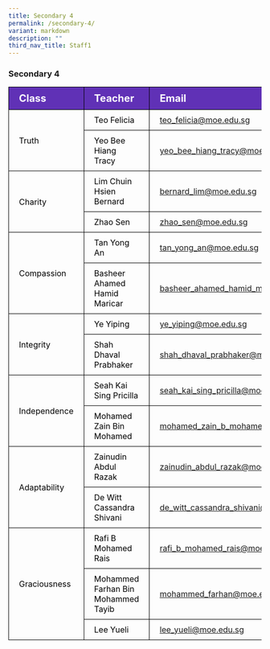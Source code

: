 ```yaml
---
title: Secondary 4
permalink: /secondary-4/
variant: markdown
description: ""
third_nav_title: Staff1
---
```

<h3>Secondary 4</h3>
<table>
<tbody>
			<tr style="background-color: #6031b6">
					<th style="color: #FFFFFF; font-size: 20px; border: 1px solid black;padding: 10px 20px; text-align: left;">Class</th>
					<th style="color: #FFFFFF; font-size: 20px; border: 1px solid black;padding: 10px 20px; text-align: left;">Teacher</th>
          <th style="color: #FFFFFF; font-size: 20px; border: 1px solid black;padding: 10px 20px; text-align: left;">Email</th>
			</tr>
			<tr>
					<td style="color: black; font-size: 16px; vertical-align: middle; border: 1px solid black;padding: 10px 20px;" rowspan="2">Truth</td>
					<td style="color: black; font-size: 16px; border: 1px solid black;padding: 10px 20px;">Teo Felicia</td>
          <td style="font-size: 16px; border: 1px solid black;padding: 10px 20px;"><a href="mailto:teo_felicia@moe.edu.sg">teo_felicia@moe.edu.sg</a></td>
			</tr>
      <tr>
					<td style="color: black; font-size: 16px; border: 1px solid black;padding: 10px 20px;">Yeo Bee Hiang Tracy</td>
          <td style="font-size: 16px; border: 1px solid black;padding: 10px 20px;"><a href="mailto:yeo_bee_hiang_tracy@moe.edu.sg">yeo_bee_hiang_tracy@moe.edu.sg</a></td>
			</tr>  
			<tr>
					<td style="color: black; font-size: 16px; vertical-align: middle; border: 1px solid black;padding: 10px 20px;" rowspan="2">Charity</td>
					<td style="color: black; font-size: 16px; border: 1px solid black;padding: 10px 20px;">Lim Chuin Hsien Bernard</td>
          <td style="font-size: 16px; border: 1px solid black;padding: 10px 20px;"><a href="mailto:bernard_lim@moe.edu.sg">bernard_lim@moe.edu.sg</a></td>
			</tr>
      <tr>
					<td style="color: black; font-size: 16px; border: 1px solid black;padding: 10px 20px;">Zhao Sen</td>
          <td style="font-size: 16px; border: 1px solid black;padding: 10px 20px;"><a href="mailto:zhao_sen@moe.edu.sg">zhao_sen@moe.edu.sg</a></td>
			</tr>
  			<tr>
					<td style="color: black; font-size: 16px; vertical-align: middle; border: 1px solid black;padding: 10px 20px;" rowspan="2">Compassion</td>
					<td style="color: black; font-size: 16px; border: 1px solid black;padding: 10px 20px;">Tan Yong An</td>
          <td style="font-size: 16px; border: 1px solid black;padding: 10px 20px;"><a href="mailto:tan_yong_an@moe.edu.sg">tan_yong_an@moe.edu.sg</a></td>
			</tr>
      <tr>
					<td style="color: black; font-size: 16px; border: 1px solid black;padding: 10px 20px;">Basheer Ahamed Hamid Maricar</td>
          <td style="font-size: 16px; border: 1px solid black;padding: 10px 20px;"><a href="mailto:basheer_ahamed_hamid_maricar@moe.edu.sg">basheer_ahamed_hamid_maricar@moe.edu.sg</a></td>
			</tr>
  		<tr>
					<td style="color: black; font-size: 16px; vertical-align: middle; border: 1px solid black;padding: 10px 20px;" rowspan="2">Integrity</td>
					<td style="color: black; font-size: 16px; border: 1px solid black;padding: 10px 20px;">Ye Yiping</td>
          <td style="font-size: 16px; border: 1px solid black;padding: 10px 20px;"><a href="mailto:ye_yiping@moe.edu.sg">ye_yiping@moe.edu.sg</a></td>
			</tr>
      <tr>
					<td style="color: black; font-size: 16px; border: 1px solid black;padding: 10px 20px;">Shah Dhaval Prabhaker</td>
          <td style="font-size: 16px; border: 1px solid black;padding: 10px 20px;"><a href="mailto:shah_dhaval_prabhaker@moe.edu.sg">shah_dhaval_prabhaker@moe.edu.sg</a></td>
			</tr>
  			<tr>
					<td style="color: black; font-size: 16px; vertical-align: middle; border: 1px solid black;padding: 10px 20px;" rowspan="2">Independence</td>
					<td style="color: black; font-size: 16px; border: 1px solid black;padding: 10px 20px;">Seah Kai Sing Pricilla</td>
          <td style="font-size: 16px; border: 1px solid black;padding: 10px 20px;"><a href="mailto:seah_kai_sing_pricilla@moe.edu.sg">seah_kai_sing_pricilla@moe.edu.sg</a></td>
			</tr>
      <tr>
					<td style="color: black; font-size: 16px; border: 1px solid black;padding: 10px 20px;">Mohamed Zain Bin Mohamed</td>
          <td style="font-size: 16px; border: 1px solid black;padding: 10px 20px;"><a href="mailto:mohamed_zain_b_mohamed@moe.edu.sg">mohamed_zain_b_mohamed@moe.edu.sg</a></td>
			</tr>
  			<tr>
					<td style="color: black; font-size: 16px; vertical-align: middle; border: 1px solid black;padding: 10px 20px;" rowspan="2">Adaptability</td>
					<td style="color: black; font-size: 16px; border: 1px solid black;padding: 10px 20px;">Zainudin Abdul Razak</td>
          <td style="font-size: 16px; border: 1px solid black;padding: 10px 20px;"><a href="mailto:zainudin_abdul_razak@moe.edu.sg">zainudin_abdul_razak@moe.edu.sg</a></td>
			</tr>
      <tr>
					<td style="color: black; font-size: 16px; border: 1px solid black;padding: 10px 20px;">De Witt Cassandra Shivani</td>
          <td style="font-size: 16px; border: 1px solid black;padding: 10px 20px;"><a href="mailto:de_witt_cassandra_shivani@moe.edu.sg">de_witt_cassandra_shivani@moe.edu.sg</a></td>
			</tr>
  			<tr>
					<td style="color: black; font-size: 16px; vertical-align: middle; border: 1px solid black;padding: 10px 20px;" rowspan="3">Graciousness</td>
					<td style="color: black; font-size: 16px; border: 1px solid black;padding: 10px 20px;">Rafi B Mohamed Rais</td>
          <td style="font-size: 16px; border: 1px solid black;padding: 10px 20px;"><a href="mailto:rafi_b_mohamed_rais@moe.edu.sg">rafi_b_mohamed_rais@moe.edu.sg</a></td>
			</tr>
      <tr>
					<td style="color: black; font-size: 16px; border: 1px solid black;padding: 10px 20px;">Mohammed Farhan Bin Mohammed Tayib</td>
          <td style="font-size: 16px; border: 1px solid black;padding: 10px 20px;"><a href="mailto:mohammed_farhan@moe.edu.sg">mohammed_farhan@moe.edu.sg</a></td>
			</tr>
      <tr>
					<td style="color: black; font-size: 16px; border: 1px solid black;padding: 10px 20px;">Lee Yueli</td>
          <td style="font-size: 16px; border: 1px solid black;padding: 10px 20px;"><a href="mailto:lee_yueli@moe.edu.sg">lee_yueli@moe.edu.sg</a></td>
			</tr>
			
</tbody>
</table>